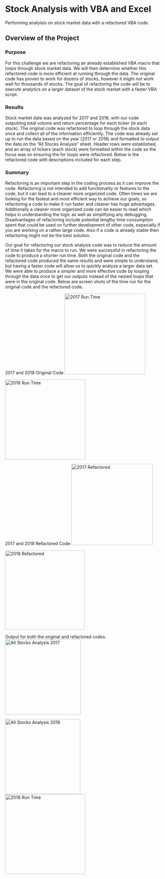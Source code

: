 # Stock Analysis with VBA and Excel
Performing analyisis on stock market data with a refactored VBA code.

## Overview of the Project

### Purpose
For this challenge we are refactoring an already established VBA macro that loops through stock market data. We will then determine whether this refactored code is more efficient at running through the data. The original code has proven to work for dozens of stocks, however it might not work well for thousands of stocks. The goal of refactoring the code will be to execute analytics on a larger dataset of the stock market with a faster VBA script. 

### Results

Stock market data was analyzed for 2017 and 2018, with our code outputting total volume and return percentage for each ticker (ie each stock). The original code was refactored to loop through the stock data once and collect all of the information efficiently. The code was already set up to run the data based on the year (2017 or 2018) and formatted to output the data on the “All Stocks Analysis” sheet. Header rows were established, and an array of tickers (each stock) were formatted within the code so the focus was on ensuring the for loops were refactored. Below is the refactored code with descriptions included for each step. 




### Summary

Refactoring is an important step in the coding process as it can improve the code. Refactoring is not intended to add functionality or features to the code, but it can lead to a cleaner more organized code. Often times we are looking for the fastest and most efficient way to achieve our goals, so refactoring a code to make it run faster and cleaner has huge advantages. Additionally a cleaner more organized code can be easier to read which helps in understanding the logic as well as simplifying any debugging. Disadvantages of refactoring include potential lengthy time consumption spent that could be used on further development of other code, especially if you are working on a rather large code. Also if a code is already stable then refactoring might not be the best solution.

Our goal for refactoring our stock analysis code was to reduce the amount of time it takes for the macro to run. We were successful in refactoring the code to produce a shorter run time. Both the original code and the refactored code produced the same results and were simple to understand, but having a faster code will allow us to quickly analyze a larger data set. We were able to produce a simpler and more effective code by looping through the data once to get our outputs instead of the nested loops that were in the original code. Below are screen shots of the time run for the original code and the refactored code.

2017 and 2018 Original Code
<img width="262" alt="2017 Run Time" src="https://user-images.githubusercontent.com/89098766/133675816-da88e14d-c283-4de0-b7bf-839595529bdd.png">

<img width="260" alt="2018 Run Time" src="https://user-images.githubusercontent.com/89098766/133676095-a29e0e3b-c7cb-4536-a956-91eb1a97f2b0.png">

2017 and 2018 Refactored Code
<img width="264" alt="2017 Refactored" src="https://user-images.githubusercontent.com/89098766/133676126-8a2ec014-e3f9-40f9-a610-104c06eedb2b.png">

<img width="258" alt="2018 Refactored" src="https://user-images.githubusercontent.com/89098766/133676143-62de8b8f-294b-498b-9010-7f70e522323a.png">

Output for both the original and refactored codes.
<img width="245" alt="All Stocks Analysis 2017" src="https://user-images.githubusercontent.com/89098766/133676396-4e7975a6-1758-49e8-a49a-fa5a5fb5cf4c.png">

<img width="244" alt="All Stocks Analysis 2018" src="https://user-images.githubusercontent.com/89098766/133676442-095ed647-0acc-49d9-b51f-c296de159f4c.png">


<img width="260" alt="2018 Run Time" src="https://user-images.githubusercontent.com/89098766/133676095-a29e0e3b-c7cb-4536-a956-91eb1a97f2b0.png">
